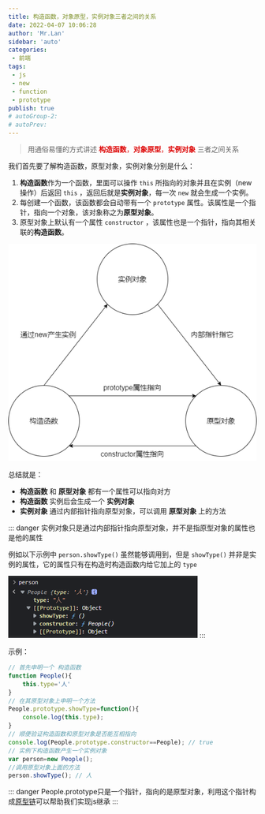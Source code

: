 ```yaml
---
title: 构造函数，对象原型，实例对象三者之间的关系
date: 2022-04-07 10:06:28
author: 'Mr.Lan'
sidebar: 'auto'
categories: 
 - 前端
tags: 
 - js
 - new
 - function
 - prototype
publish: true
# autoGroup-2: 
# autoPrev:
---
```

> 用通俗易懂的方式讲述 <font color="#dd0000"> **构造函数**，**对象原型**，**实例对象** </font> 三者之间关系
<!-- more -->

我们首先要了解构造函数，原型对象，实例对象分别是什么：

1. **构造函数**作为一个函数，里面可以操作 `this` 所指向的对象并且在实例（new操作）后返回 `this` ，返回后就是**实例对象**，每一次 `new` 就会生成一个实例。
2. 每创建一个函数，该函数都会自动带有一个 `prototype` 属性。该属性是一个指针，指向一个对象，该对象称之为**原型对象**。
3. 原型对象上默认有一个属性 `constructor` ，该属性也是一个指针，指向其相关联的**构造函数**。

![3](./img/sanzheguanxi.png)

总结就是：

+ **构造函数** 和 **原型对象** 都有一个属性可以指向对方
+ **构造函数** 实例后会生成一个 **实例对象**
+ **实例对象** 通过内部指针指向原型对象，可以调用 **原型对象** 上的方法

::: danger
实例对象只是通过内部指针指向原型对象，并不是指原型对象的属性也是他的属性

例如以下示例中 `person.showType()` 虽然能够调用到，但是 `showType()` 并非是实例的属性，它的属性只有在构造时构造函数内给它加上的 `type`

![img](./img/20220407142441.png)
:::

示例：

``` js
// 首先申明一个 构造函数
function People(){
    this.type='人'
}
// 在其原型对象上申明一个方法
People.prototype.showType=function(){
    console.log(this.type);
}
// 顺便验证构造函数和原型对象是否能互相指向
console.log(People.prototype.constructor==People); // true
// 实例下构造函数产生一个实例对象
var person=new People();
//调用原型对象上面的方法
person.showType(); // 人
```

::: danger
People.prototype只是一个指针，指向的是原型对象，利用这个指针构成[原型链](./prototypelian)可以帮助我们实现js继承
:::

